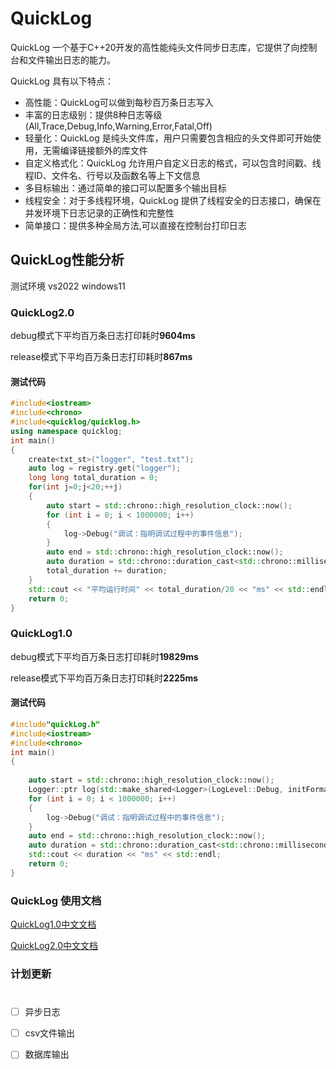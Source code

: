 # QuickLog
QuickLog 一个基于C++20开发的高性能纯头文件同步日志库，它提供了向控制台和文件输出日志的能力。

QuickLog 具有以下特点：

- 高性能：QuickLog可以做到每秒百万条日志写入
- 丰富的日志级别：提供8种日志等级(All,Trace,Debug,Info,Warning,Error,Fatal,Off)
- 轻量化：QuickLog 是纯头文件库，用户只需要包含相应的头文件即可开始使用，无需编译链接额外的库文件
- 自定义格式化：QuickLog 允许用户自定义日志的格式，可以包含时间戳、线程ID、文件名、行号以及函数名等上下文信息
- 多目标输出：通过简单的接口可以配置多个输出目标
- 线程安全：对于多线程环境，QuickLog 提供了线程安全的日志接口，确保在并发环境下日志记录的正确性和完整性
- 简单接口：提供多种全局方法,可以直接在控制台打印日志

## QuickLog性能分析

测试环境 vs2022 windows11
### QuickLog2.0
debug模式下平均百万条日志打印耗时**9604ms**

release模式下平均百万条日志打印耗时**867ms**

#### 测试代码

```c++
#include<iostream>
#include<chrono>
#include<quicklog/quicklog.h>
using namespace quicklog;
int main()
{
    create<txt_st>("logger", "test.txt");
    auto log = registry.get("logger");
    long long total_duration = 0;
    for(int j=0;j<20;++j)
    {
        auto start = std::chrono::high_resolution_clock::now();
        for (int i = 0; i < 1000000; i++)
        {
            log->Debug("调试：指明调试过程中的事件信息");
        }
        auto end = std::chrono::high_resolution_clock::now();
        auto duration = std::chrono::duration_cast<std::chrono::milliseconds>(end - start).count();
        total_duration += duration;
    }
    std::cout << "平均运行时间" << total_duration/20 << "ms" << std::endl;
    return 0;
}
```

### QuickLog1.0
debug模式下平均百万条日志打印耗时**19829ms**

release模式下平均百万条日志打印耗时**2225ms**

#### 测试代码

```c++
#include"quickLog.h"
#include<iostream>
#include<chrono>
int main()
{
    
    auto start = std::chrono::high_resolution_clock::now();
    Logger::ptr log(std::make_shared<Logger>(LogLevel::Debug, initFormat("{0} {1} Level[{3}] 消息:{5}"), initFile("test.txt")));
    for (int i = 0; i < 1000000; i++)
    {
        log->Debug("调试：指明调试过程中的事件信息");
    }
    auto end = std::chrono::high_resolution_clock::now();
    auto duration = std::chrono::duration_cast<std::chrono::milliseconds>(end - start).count();
    std::cout << duration << "ms" << std::endl;
    return 0;
}
```



### QuickLog 使用文档

[QuickLog1.0中文文档​](QuickLog1.0/日志库介绍1.0.1.md)

[QuickLog2.0中文文档​](QuickLog2.0/日志库介绍2.0.md)

### 计划更新

#

- [ ] 异步日志
- [ ] csv文件输出
- [ ] 数据库输出



